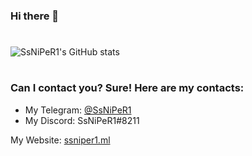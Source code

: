 ### Hi there 👋
#
![SsNiPeR1's GitHub stats](https://github-readme-stats.vercel.app/api?username=SsNiPeR1&theme=dark&hide_title=true)
#

### Can I contact you? Sure! Here are my contacts:
 - My Telegram: [@SsNiPeR1](https://t.me/SsNiPeR1)
 - My Discord: SsNiPeR1#8211

My Website: [ssniper1.ml](https://ssniper1.ml)

